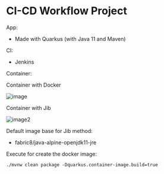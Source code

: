 # CI-CD Workflow Project

App:

* Made with Quarkus (with Java 11 and Maven)

CI:

* Jenkins

Container:

Container with Docker

![image](https://miro.medium.com/max/1400/1*bQs7kGuHjLfgXEJPxhzzuw.png)

Container with Jib

![image2](https://miro.medium.com/max/1400/1*qUy0Mpj0_phRwBbo1kxLPg.png)

Default image base for Jib method:

* fabric8/java-alpine-openjdk11-jre

Execute for create the docker image:

`./mvnw clean package -Dquarkus.container-image.build=true`
